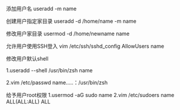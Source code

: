 <!--more-->

添加用户名
useradd -m name

创建用户指定家目录
useradd -d /home/name -m name

修改用户家目录
usermod -d /home/newname name

允许用户使用SSH登入
vim /etc/ssh/sshd_config
AllowUsers name

修改用户默认shell

1.useradd --shell /usr/bin/zsh name

2.vim /etc/passwd
name.....：/usr/bin/zsh

给予用户root权限
1.usermod -aG sudo name
2.vim /etc/sudoers
name    ALL(ALL:ALL) ALL